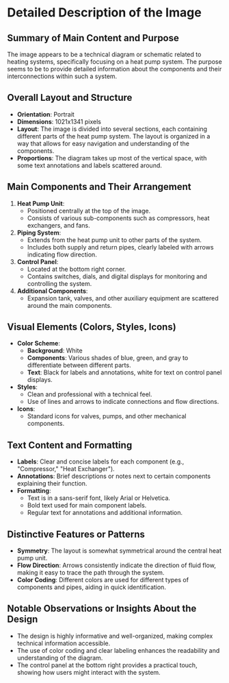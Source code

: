 # Detailed Description of the Image

## Summary of Main Content and Purpose

The image appears to be a technical diagram or schematic related to heating systems, specifically focusing on a heat pump system. The purpose seems to be to provide detailed information about the components and their interconnections within such a system.

## Overall Layout and Structure

- **Orientation**: Portrait
- **Dimensions**: 1021x1341 pixels
- **Layout**: The image is divided into several sections, each containing different parts of the heat pump system. The layout is organized in a way that allows for easy navigation and understanding of the components.
- **Proportions**: The diagram takes up most of the vertical space, with some text annotations and labels scattered around.

## Main Components and Their Arrangement

1. **Heat Pump Unit**:
   - Positioned centrally at the top of the image.
   - Consists of various sub-components such as compressors, heat exchangers, and fans.
2. **Piping System**:
   - Extends from the heat pump unit to other parts of the system.
   - Includes both supply and return pipes, clearly labeled with arrows indicating flow direction.
3. **Control Panel**:
   - Located at the bottom right corner.
   - Contains switches, dials, and digital displays for monitoring and controlling the system.
4. **Additional Components**:
   - Expansion tank, valves, and other auxiliary equipment are scattered around the main components.

## Visual Elements (Colors, Styles, Icons)

- **Color Scheme**:
  - **Background**: White
  - **Components**: Various shades of blue, green, and gray to differentiate between different parts.
  - **Text**: Black for labels and annotations, white for text on control panel displays.
- **Styles**:
  - Clean and professional with a technical feel.
  - Use of lines and arrows to indicate connections and flow directions.
- **Icons**:
  - Standard icons for valves, pumps, and other mechanical components.

## Text Content and Formatting

- **Labels**: Clear and concise labels for each component (e.g., "Compressor," "Heat Exchanger").
- **Annotations**: Brief descriptions or notes next to certain components explaining their function.
- **Formatting**:
  - Text is in a sans-serif font, likely Arial or Helvetica.
  - Bold text used for main component labels.
  - Regular text for annotations and additional information.

## Distinctive Features or Patterns

- **Symmetry**: The layout is somewhat symmetrical around the central heat pump unit.
- **Flow Direction**: Arrows consistently indicate the direction of fluid flow, making it easy to trace the path through the system.
- **Color Coding**: Different colors are used for different types of components and pipes, aiding in quick identification.

## Notable Observations or Insights About the Design

- The design is highly informative and well-organized, making complex technical information accessible.
- The use of color coding and clear labeling enhances the readability and understanding of the diagram.
- The control panel at the bottom right provides a practical touch, showing how users might interact with the system.